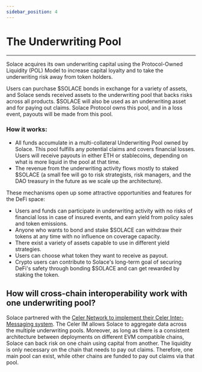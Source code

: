 ```yaml
---
sidebar_position: 4
---
```


# The Underwriting Pool
---
Solace acquires its own underwriting capital using the Protocol-Owned Liquidity (POL) Model to increase capital loyalty and to take the underwriting risk away from token holders.

Users can purchase $SOLACE bonds in exchange for a variety of assets, and Solace sends received assets to the underwriting pool that backs risks across all products. $SOLACE will also be used as an underwriting asset and for paying out claims. Solace Protocol owns this pool, and in a loss event, payouts will be made from this pool.

### How it works:
- All funds accumulate in a multi-collateral Underwriting Pool owned by Solace. This pool fulfills any potential claims and covers financial losses. Users will receive payouts in either ETH or stablecoins, depending on what is more liquid in the pool at that time.
- The revenue from the underwriting activity flows mostly to staked $SOLACE (a small fee will go to risk strategists, risk managers, and the DAO treasury in the future as we scale up the architecture).

These mechanisms open up some attractive opportunities and features for the DeFi space:
- Users and funds can participate in underwriting activity with no risks of financial loss in case of insured events, and earn yield from policy sales and token emissions.
- Anyone who wants to bond and stake $SOLACE can withdraw their tokens at any time with no influence on coverage capacity.
- There exist a variety of assets capable to use in different yield strategies.
- Users can choose what token they want to receive as payout.
- Crypto users can contribute to Solace's long-term goal of securing DeFi's safety through bonding $SOLACE and can get rewarded by staking the token.

## How will cross-chain interoperability work with one underwriting pool?
Solace partnered with the [Celer Network to implement their Celer Inter-Messaging system](). The Celer IM allows Solace to aggregate data across the multiple underwriting pools. Moreover, as long as there is a consistent architecture between deployments on different EVM compatible chains, Solace can back risk on one chain using capital from another. The liquidity is only necessary on the chain that needs to pay out claims. Therefore, one main pool can exist, while other chains are funded to pay out claims via that pool.
